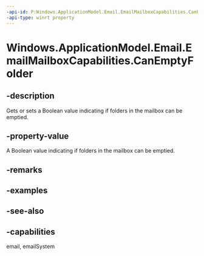 ```yaml
---
-api-id: P:Windows.ApplicationModel.Email.EmailMailboxCapabilities.CanEmptyFolder
-api-type: winrt property
---
```


<!-- Property syntax
public bool CanEmptyFolder { get;  set; }
-->

# Windows.ApplicationModel.Email.EmailMailboxCapabilities.CanEmptyFolder

## -description
Gets or sets a Boolean value indicating if folders in the mailbox can be emptied.

## -property-value
A Boolean value indicating if folders in the mailbox can be emptied.

## -remarks

## -examples

## -see-also

## -capabilities
email, emailSystem
